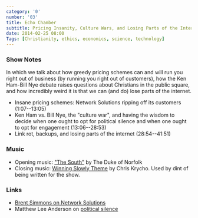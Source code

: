 ```yaml
---
category: '0'
number: '03'
title: Echo Chamber
subtitle: Pricing Insanity, Culture Wars, and Losing Parts of the Internet
date: 2014-02-25 08:00
Tags: [Christianity, ethics, economics, science, technology]
---
```


### Show Notes

In which we talk about how greedy pricing schemes can and will run you right out
of business (by running you right out of customers), how the Ken Ham-Bill Nye
debate raises questions about Christians in the public square, and how
incredibly weird it is that we can (and do) lose parts of the internet.

  - Insane pricing schemes: Network Solutions ripping off its customers
    (1:07--13:05)
  - Ken Ham vs. Bill Nye, the "culture war", and having the wisdom to decide
    when one ought to opt for political silence and when one ought to opt for
    engagement (13:06--28:53)
  - Link rot, backups, and losing parts of the internet (28:54--41:51)

### Music

  - Opening music: ["The South"] by The Duke of Norfolk
  - Closing music: [Winning Slowly Theme] by Chris Krycho. Used by dint of
    being written for the show.

["The South"]: //thedukeofnorfolk.bandcamp.com/album/birds-fly-south
[Winning Slowly Theme]: //soundcloud.com/chriskrycho/winning-slowly

### Links

  - [Brent Simmons on Network Solutions]
  - Matthew Lee Anderson on [political silence]

[Brent Simmons on Network Solutions]: //inessential.com/2014/01/21/network_solutions_auto-enroll_1_850
[political silence]: //mereorthodoxy.com/politics-silence-jesus-peter-leithart/

